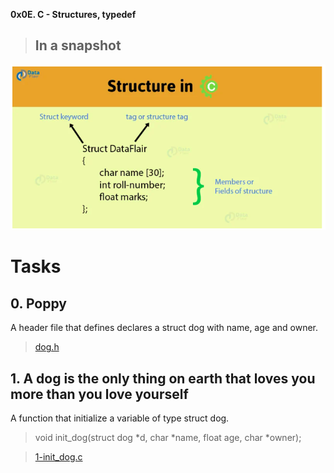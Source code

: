 **0x0E. C - Structures, typedef**

> ## In a snapshot
![Structs](assets/Screenshot%20from%202023-03-20%2020-15-39.png)


# Tasks

## **0. Poppy**
A header file that defines declares a struct dog with name, age and owner.
> [dog.h](https://github.com/Viestar/alx-low_level_programming/commit/ec03e344f861e13422f93b4eb07cfb8ba5ce0481)


## **1. A dog is the only thing on earth that loves you more than you love yourself**
A function that initialize a variable of type struct dog.
> void init_dog(struct dog *d, char *name, float age, char *owner);

> [1-init_dog.c](https://github.com/Viestar/alx-low_level_programming/commit/)